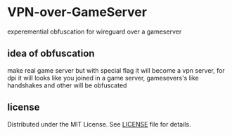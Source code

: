 # VPN-over-GameServer
experemential obfuscation for wireguard over a gameserver

## idea of obfuscation
make real game server but with special flag it will become a vpn server, for dpi it will looks like you joined in a game server, gamesevers's like handshakes and other will be obfuscated
## license 

Distributed under the MIT License. See [LICENSE](LICENSE) file for details.
